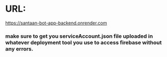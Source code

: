 # URL:
https://santaan-bot-app-backend.onrender.com
### make sure to get you serviceAccount.json file uploaded in whatever deployment tool you use to access firebase without any errors.
